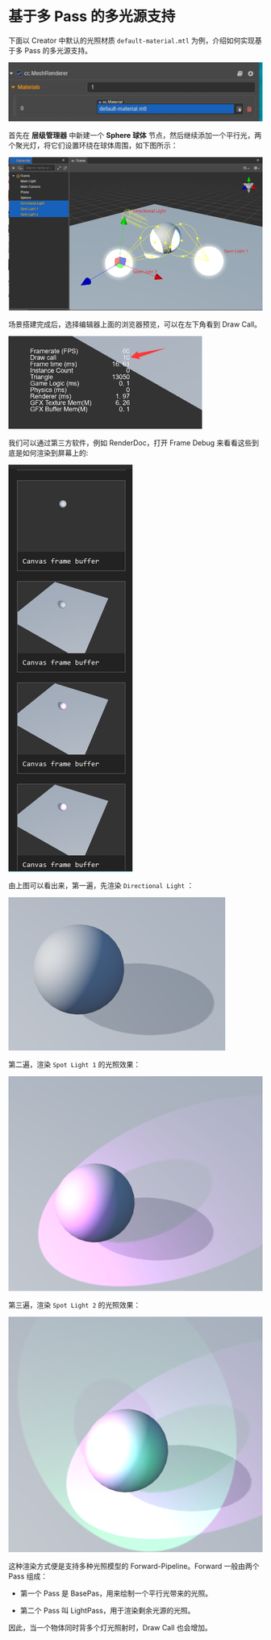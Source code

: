 # 基于多 Pass 的多光源支持

下面以 Creator 中默认的光照材质 `default-material.mtl` 为例，介绍如何实现基于多 Pass 的多光源支持。

![default-material](default-material.png)

首先在 **层级管理器** 中新建一个 **Sphere 球体** 节点，然后继续添加一个平行光，两个聚光灯，将它们设置环绕在球体周围，如下图所示：

![using Light](usingLight.png)

场景搭建完成后，选择编辑器上面的浏览器预览，可以在左下角看到 Draw Call。

![Draw Call](drawCall.png)

我们可以通过第三方软件，例如 RenderDoc，打开 Frame Debug 来看看这些到底是如何渲染到屏幕上的:

![Frame Debug](debug.png)

由上图可以看出来，第一遍，先渲染 `Directional Light` ：

![main light pass](pass1.png)

第二遍，渲染 `Spot Light 1` 的光照效果：

![ForwardAdd pass](pass2.png)

第三遍，渲染 `Spot Light 2` 的光照效果：

![ForwardAdd pass](pass3.png)

这种渲染方式便是支持多种光照模型的 Forward-Pipeline。Forward 一般由两个 Pass 组成：

- 第一个 Pass 是 BasePas，用来绘制一个平行光带来的光照。

- 第二个 Pass 叫 LightPass，用于渲染剩余光源的光照。

因此，当一个物体同时背多个灯光照射时，Draw Call 也会增加。
